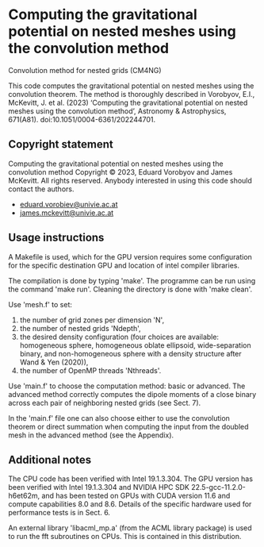 # Computing the gravitational potential on nested meshes using the convolution method
Convolution method for nested grids (CM4NG)

This code computes the gravitational potential on nested meshes 
using the convolution theorem. The method is thoroughly described in 
Vorobyov, E.I., McKevitt, J. et al. (2023) ‘Computing the
gravitational potential on nested meshes using the convolution 
method’, Astronomy & Astrophysics, 671(A81). 
doi:10.1051/0004-6361/202244701.

## Copyright statement

Computing the gravitational potential on nested meshes using the 
convolution method Copyright © 2023, Eduard Vorobyov and James 
McKevitt. All rights reserved. Anybody interested in using this 
code should contact the authors.

- eduard.vorobiev@univie.ac.at
- james.mckevitt@univie.ac.at

## Usage instructions

A Makefile is used, which for the GPU version requires some 
configuration for the specific destination GPU and location of 
intel compiler libraries.

The compilation is done by typing 'make'. The programme can be run
using the command 'make run'. Cleaning the directory is done with 
'make clean'.

Use 'mesh.f' to set: 
1) the number of grid zones per dimension 'N',
2) the number of nested grids 'Ndepth',
3) the desired density configuration (four choices are available: 
homogeneous sphere, homogeneous oblate ellipsoid, wide-separation 
binary, and non-homogeneous sphere with a density structure after 
Wand & Yen (2020)),
4) the number of OpenMP threads 'Nthreads'.

Use 'main.f' to choose the computation method: basic or advanced. 
The advanced method correctly computes the dipole moments of a 
close binary across each pair of neighboring nested grids (see 
Sect. 7).

In the 'main.f' file one can also choose either to use the 
convolution theorem or direct summation when computing the input 
from the doubled mesh in the advanced method (see the Appendix).

## Additional notes

The CPU code has been verified with Intel 19.1.3.304. The GPU 
version has been verified with Intel 19.1.3.304 and NVIDIA HPC SDK 
22.5-gcc-11.2.0-h6et62m, and has been tested on GPUs with CUDA 
version 11.6 and compute capabilities 8.0 and 8.6. Details of the 
specific hardware used for performance tests is in Sect. 6.

An external library 'libacml_mp.a' (from the ACML library package) 
is used to run the fft subroutines on CPUs. This is contained in 
this distribution.
